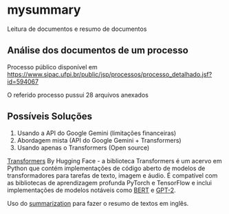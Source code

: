 # mysummary
Leitura de documentos e resumo de documentos

## Análise dos documentos de um processo

Processo público disponível em https://www.sipac.ufpi.br/public/jsp/processos/processo_detalhado.jsf?id=594067

O referido processo pussui 28 arquivos anexados

## Possíveis Soluções

1. Usando a API do Google Gemini (limitações financeiras)
2. Abordagem mista (API do Google Gemini + Transformers)
3. Usando apenas o Transformers (Open source)

[Transformers](https://en.wikipedia.org/wiki/Transformer_(deep_learning_architecture)) By Hugging Face - a biblioteca Transformers é um acervo em Python que contém implementações de código aberto de modelos de transformadores para tarefas de texto, imagem e áudio. É compatível com as bibliotecas de aprendizagem profunda PyTorch e TensorFlow e inclui implementações de modelos notáveis como [BERT](https://en.wikipedia.org/wiki/BERT_(language_model)) e [GPT-2](https://en.wikipedia.org/wiki/GPT-2).

Uso do [summarization](https://huggingface.co/docs/transformers/en/tasks/summarization) para fazer o resumo de textos em inglês.
